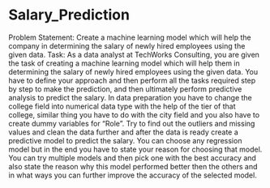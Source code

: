 # Salary_Prediction
Problem Statement:
Create a machine learning model which will help the company in determining the salary of newly
hired employees using the given data.
Task:
As a data analyst at TechWorks Consulting, you are given the task of creating a machine
learning model which will help them in determining the salary of newly hired employees using
the given data.
You have to define your approach and then perform all the tasks required step by step to make
the prediction, and then ultimately perform predictive analysis to predict the salary.
In data preparation you have to change the college field into numerical data type with the help of
the tier of that college, similar thing you have to do with the city field and you also have to create
dummy variables for “Role”.
Try to find out the outliers and missing values and clean the data further and after the data is
ready create a predictive model to predict the salary.
You can choose any regression model but in the end you have to state your reason for choosing
that model. You can try multiple models and then pick one with the best accuracy and also state
the reason why this model performed better then the others and in what ways you can further
improve the accuracy of the selected model.
